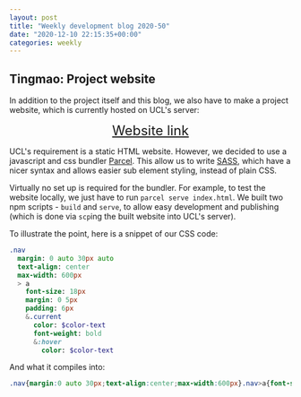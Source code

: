 ```yaml
---
layout: post
title: "Weekly development blog 2020-50"
date: "2020-12-10 22:15:35+00:00"
categories: weekly
---
```


## Tingmao: Project website

In addition to the project itself and this blog, we also have to make a project website, which is currently hosted on UCL's server:

<div style="text-align: center; font-size: 24px; margin: 10px 0;">
<a href="https://students.cs.ucl.ac.uk/2020/group24/index.html">Website link</a>
</div>

UCL's requirement is a static HTML website. However, we decided to use a javascript and css bundler [Parcel](https://github.com/parcel-bundler/parcel). This allow us to write [SASS](https://sass-lang.com/), which have a nicer syntax and allows easier sub element styling, instead of plain CSS.

Virtually no set up is required for the bundler. For example, to test the website locally, we just have to run `parcel serve index.html`. We built two npm scripts - `build` and `serve`, to allow easy development and publishing (which is done via `scp`ing the built website into UCL's server).

To illustrate the point, here is a snippet of our CSS code:

```sass
.nav
  margin: 0 auto 30px auto
  text-align: center
  max-width: 600px
  > a
    font-size: 18px
    margin: 0 5px
    padding: 6px
    &.current
      color: $color-text
      font-weight: bold
      &:hover
        color: $color-text

```

And what it compiles into:

```css
.nav{margin:0 auto 30px;text-align:center;max-width:600px}.nav>a{font-size:18px;margin:0 5px;padding:6px}.nav>a.current{color:#444;font-weight:700}.nav>a.current:hover{color:#444}
```
